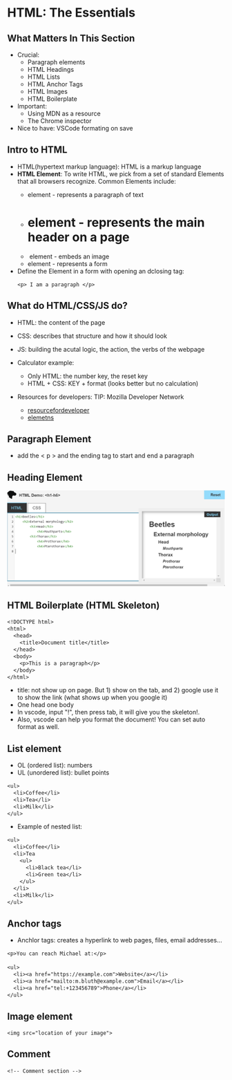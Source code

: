 # HTML: The Essentials
## What Matters In This Section
- Crucial:
    - Paragraph elements
    - HTML Headings
    - HTML Lists
    - HTML Anchor Tags
    - HTML Images
    - HTML Boilerplate
- Important:
    - Using MDN as a resource
    - The Chrome inspector
- Nice to have: VSCode formating on save

## Intro to HTML
- HTML(hypertext markup language): HTML is a markup language
- **HTML Element**: To write HTML, we pick from a set of standard Elements that all browsers recognize. Common Elements include:
    - *<p>* element - represents a paragraph of text
    - *<h1>* element - represents the main header on a page
    - *<img>* element - embeds an image
    - *<form>* element - represents a form
- Define the Element in a form with opening an dclosing tag:
    ```
    <p> I am a paragraph </p>
    ```

## What do HTML/CSS/JS do?
- HTML: the content of the page
- CSS: describes that structure and how it should look
- JS: building the acutal logic, the action, the verbs of the webpage
- Calculator example:
    - Only HTML: the number key, the reset key
    - HTML + CSS: KEY + format (looks better but no calculation)

- Resources for developers: TIP: Mozilla Developer Network
    - [resourcefordeveloper](https://developer.mozilla.org/en-US/)
    - [elemetns](https://developer.mozilla.org/en-US/docs/Web/HTML/Element)

## Paragraph Element
- add the < p > and the ending tag to start and end a paragraph
## Heading Element
![1_headings](https://raw.githubusercontent.com/suereey/Udemy_WebDeveloperBootCamp_2021_StudyNotes/main/screenshot/1_HTML_Headings.PNG)

## HTML Boilerplate (HTML Skeleton)
```
<!DOCTYPE html>
<html>
  <head>
    <title>Document title</title>
  </head>
  <body>
    <p>This is a paragraph</p>
  </body>
</html>
```
- title: not show up on page. But 1) show on the tab, and 2) google use it to show the link (what shows up when you google it)
- One head one body
- In vscode, input "!", then press tab, it will give you the skeleton!.
- Also, vscode can help you format the document! You can set auto format as well.

## List element
- OL (ordered list): numbers
- UL (unordered list): bullet points
```
<ul>
  <li>Coffee</li>
  <li>Tea</li>
  <li>Milk</li>
</ul>
```
- Example of nested list:
```
<ul>
  <li>Coffee</li>
  <li>Tea
    <ul>
      <li>Black tea</li>
      <li>Green tea</li>
    </ul>
  </li>
  <li>Milk</li>
</ul>
```

## Anchor tags
- Anchlor tags: creates a hyperlink to web pages, files, email addresses...

```
<p>You can reach Michael at:</p>

<ul>
  <li><a href="https://example.com">Website</a></li>
  <li><a href="mailto:m.bluth@example.com">Email</a></li>
  <li><a href="tel:+123456789">Phone</a></li>
</ul>
```

## Image element
```
<img src="location of your image">
```

## Comment
```
<!-- Comment section -->
```

